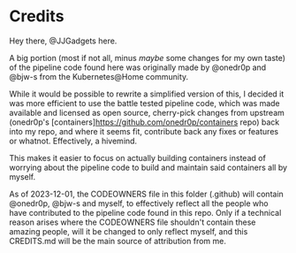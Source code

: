 # Credits

Hey there, @JJGadgets here.

A big portion (most if not all, minus _maybe_ some changes for my own taste) of the pipeline code found here was originally made by @onedr0p and @bjw-s from the Kubernetes@Home community.

While it would be possible to rewrite a simplified version of this, I decided it was more efficient to use the battle tested pipeline code, which was made available and licensed as open source, cherry-pick changes from upstream (onedr0p's [containers]<https://github.com/onedr0p/containers> repo) back into my repo, and where it seems fit, contribute back any fixes or features or whatnot. Effectively, a hivemind.

This makes it easier to focus on actually building containers instead of worrying about the pipeline code to build and maintain said containers all by myself.

As of 2023-12-01, the CODEOWNERS file in this folder (.github) will contain @onedr0p, @bjw-s and myself, to effectively reflect all the people who have contributed to the pipeline code found in this repo.
Only if a technical reason arises where the CODEOWNERS file shouldn't contain these amazing people, will it be changed to only reflect myself, and this CREDITS.md will be the main source of attribution from me.

